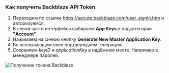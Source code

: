 ### Как получить Backblaze API Token
1. Переходим по ссылке https://secure.backblaze.com/user_signin.htm и авторизуемся.
2. В левой части интерфейса выбираем **App Keys** в подкатегории **"Account"**.
3. Нажимаем на синюю кнопку **Generate New Master Application Key**.
4. Во всплывающем окне подтверждаем генерацию.
5. Сохраняем _keyID_ и _applicationKey_ в надёжном месте. Например в менеджере паролей.

![Получение токена Backblaze](resource:assets/images/gifs/Backblaze.gif)
